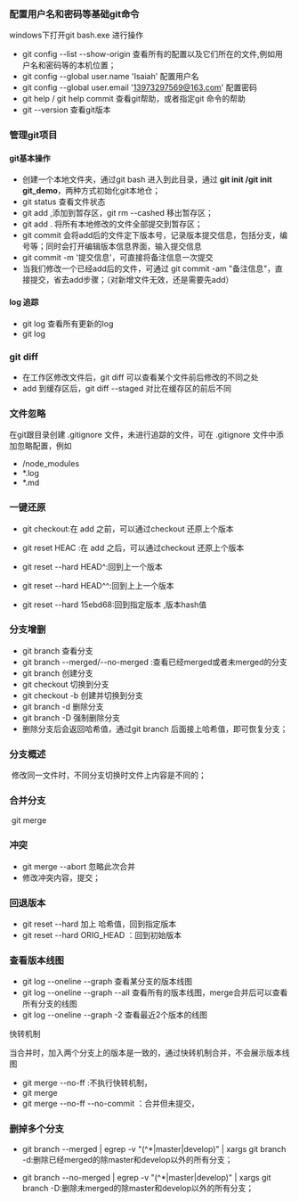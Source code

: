 ### 配置用户名和密码等基础git命令

windows下打开git bash.exe 进行操作

+ git config --list --show-origin 查看所有的配置以及它们所在的文件,例如用户名和密码等的本机位置；
+ git config --global user.name 'Isaiah'    配置用户名
+ git config --global user.email '13973297569@163.com'  配置密码
+ git help / git help commit   查看git帮助，或者指定git 命令的帮助
+ git --version 查看git版本

### 管理git项目

####    git基本操作

+ 创建一个本地文件夹，通过git bash 进入到此目录，通过 **git init /git init git_demo**，两种方式初始化git本地仓；
+ git status 查看文件状态
+ git add <file name>,添加到暂存区，git rm --cashed <filed name> 移出暂存区；
+ git add .   将所有本地修改的文件全部提交到暂存区；
+ git commit  会将add后的文件定下版本号，记录版本提交信息，包括分支，编号等；同时会打开编辑版本信息界面，输入提交信息
+ git commit -m '提交信息'，可直接将备注信息一次提交
+ 当我们修改一个已经add后的文件，可通过 git commit -am "备注信息"，直接提交，省去add步骤；（对新增文件无效，还是需要先add）

####      log 追踪

+ git log  查看所有更新的log
+ git log

### git diff

+ 在工作区修改文件后，git diff  <file name> 可以查看某个文件前后修改的不同之处
+ add 到缓存区后，git diff --staged 对比在缓存区的前后不同

### 文件忽略

在git跟目录创建 .gitignore 文件，未进行追踪的文件，可在 .gitignore 文件中添加忽略配置，例如

+ /node_modules
+ *.log
+ *.md

### 一键还原

+ git checkout:在 add 之前，可以通过checkout 还原上个版本

+ git reset HEAC <FILE>:在 add 之后，可以通过checkout 还原上个版本
+ git reset --hard HEAD^:回到上一个版本 
+ git reset --hard HEAD^^:回到上上一个版本 
+ git reset --hard 15ebd68:回到指定版本 ,版本hash值

### 分支增删

+ git branch  查看分支
+ git branch --merged/--no-merged :查看已经merged或者未merged的分支
+ git branch <name>	创建分支
+ git checkout <branch name> 切换到分支
+ git checkout -b <branch name> 创建并切换到分支
+ git branch <name> -d  删除分支
+ git branch <name> -D 强制删除分支
+ 删除分支后会返回哈希值，通过git branch <branch name> 后面接上哈希值，即可恢复分支；

### 分支概述

​	修改同一文件时，不同分支切换时文件上内容是不同的；

### 合并分支

​		git merge  <branch name>

### 冲突

+ git merge --abort   忽略此次合并
+ 修改冲突内容，提交；

### 回退版本

+ git reset --hard 加上 哈希值，回到指定版本
+ git reset --hard ORIG_HEAD ：回到初始版本

### 查看版本线图

+ git log --oneline --graph 	查看某分支的版本线图
+ git log --oneline --graph --all  查看所有的版本线图，merge合并后可以查看所有分支的线图
+ git log --oneline --graph -2  查看最近2个版本的线图

快转机制

​			当合并时，加入两个分支上的版本是一致的，通过快转机制合并，不会展示版本线图

+ git merge  <branch name>  --no-ff   :不执行快转机制，
+ git merge  <branch name>
+ git merge  <branch name>  --no-ff   --no-commit ：合并但未提交，

### 删掉多个分支

+ git branch --merged | egrep -v "(^\*|master|develop)" | xargs git branch -d:删除已经merged的除master和develop以外的所有分支；

+ git branch --no-merged | egrep -v "(^\*|master|develop)" | xargs git branch -D:删除未merged的除master和develop以外的所有分支； 

  

